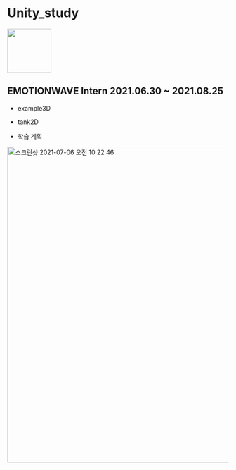 # Unity_study


<img width="100" height="100" src="https://user-images.githubusercontent.com/59333136/124528386-0734ad80-de43-11eb-9845-691578eaeb70.png">

## EMOTIONWAVE Intern 2021.06.30 ~ 2021.08.25
* example3D
* tank2D

* 학습 계획
<img width="717" alt="스크린샷 2021-07-06 오전 10 22 46" src="https://user-images.githubusercontent.com/59333136/124528822-1c5e0c00-de44-11eb-8b41-ba5509ec806e.png">

